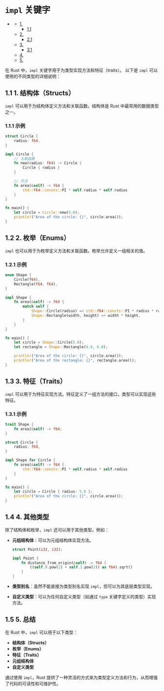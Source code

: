 #  `impl` 关键字

<!-- TOC START -->
- [ ](#1-1-1-1-1-1-1-impl-关键字)
  - [1. ](#1-结构体（structs）)
    - [1.1 ](#示例)
  - [2. ](#2-枚举（enums）)
    - [2.1 ](#示例)
  - [3. ](#3-特征（traits）)
    - [3.1 ](#示例)
  - [4. ](#4-其他类型)
  - [5. ](#5-总结)
<!-- TOC END -->

在 Rust 中，`impl` 关键字用于为类型实现方法和特征（traits）。
以下是 `impl` 可以使用的不同类型的详细说明：

## 1.1 1. 结构体（Structs）

`impl` 可以用于为结构体定义方法和关联函数。结构体是 Rust 中最常用的数据类型之一。

### 1.1.1 示例

```rust
struct Circle {
    radius: f64,
}

impl Circle {
    // 关联函数
    fn new(radius: f64) -> Circle {
        Circle { radius }
    }

    // 方法
    fn area(&self) -> f64 {
        std::f64::consts::PI * self.radius * self.radius
    }
}

fn main() {
    let circle = Circle::new(5.0);
    println!("Area of the circle: {}", circle.area());
}

```

## 1.2 2. 枚举（Enums）

`impl` 也可以用于为枚举定义方法和关联函数。枚举允许定义一组相关的值。

### 1.2.1 示例

```rust
enum Shape {
    Circle(f64),
    Rectangle(f64, f64),
}

impl Shape {
    fn area(&self) -> f64 {
        match self {
            Shape::Circle(radius) => std::f64::consts::PI * radius * radius,
            Shape::Rectangle(width, height) => width * height,
        }
    }
}

fn main() {
    let circle = Shape::Circle(5.0);
    let rectangle = Shape::Rectangle(4.0, 6.0);

    println!("Area of the circle: {}", circle.area());
    println!("Area of the rectangle: {}", rectangle.area());
}

```

## 1.3 3. 特征（Traits）

`impl` 可以用于为特征实现方法。特征定义了一组方法的接口，类型可以实现这些特征。

### 1.3.1 示例

```rust
trait Shape {
    fn area(&self) -> f64;
}

struct Circle {
    radius: f64,
}

impl Shape for Circle {
    fn area(&self) -> f64 {
        std::f64::consts::PI * self.radius * self.radius
    }
}

fn main() {
    let circle = Circle { radius: 5.0 };
    println!("Area of the circle: {}", circle.area());
}

```

## 1.4 4. 其他类型

除了结构体和枚举，`impl` 还可以用于其他类型，例如：

- **元组结构体**：可以为元组结构体实现方法。
  
  ```rust
  struct Point(i32, i32);

  impl Point {
      fn distance_from_origin(&self) -> f64 {
          ((self.0.pow(2) + self.1.pow(2)) as f64).sqrt()
      }
  }
  ```

- **类型别名**：虽然不能直接为类型别名实现 `impl`，但可以为其底层类型实现。

- **自定义类型**：可以为任何自定义类型（如通过 `type` 关键字定义的类型）实现方法。

## 1.5 5. 总结

在 Rust 中，`impl` 可以用于以下类型：

- **结构体（Structs）**
- **枚举（Enums）**
- **特征（Traits）**
- **元组结构体**
- **自定义类型**

通过使用 `impl`，Rust 提供了一种灵活的方式来为类型定义方法和行为，从而增强了代码的可读性和可维护性。
